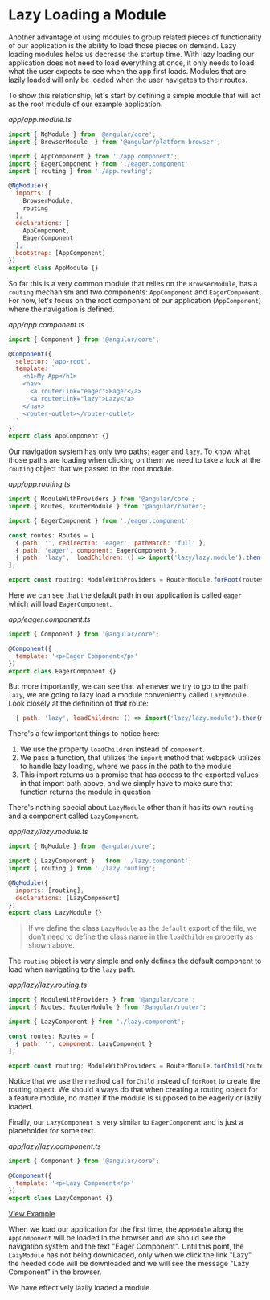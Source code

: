 # Lazy Loading a Module

Another advantage of using modules to group related pieces of functionality of our application is the ability to load those pieces on demand. Lazy loading modules helps us decrease the startup time. With lazy loading our application does not need to load everything at once, it only needs to load what the user expects to see when the app first loads. Modules that are lazily loaded will only be loaded when the user navigates to their routes.

To show this relationship, let's start by defining a simple module that will act as the root module of our example application.

_app/app.module.ts_

```javascript
import { NgModule } from '@angular/core';
import { BrowserModule  } from '@angular/platform-browser';

import { AppComponent } from './app.component';
import { EagerComponent } from './eager.component';
import { routing } from './app.routing';

@NgModule({
  imports: [
    BrowserModule,
    routing
  ],
  declarations: [
    AppComponent,
    EagerComponent
  ],
  bootstrap: [AppComponent]
})
export class AppModule {}
```

So far this is a very common module that relies on the `BrowserModule`, has a `routing` mechanism and two components: `AppComponent` and `EagerComponent`. For now, let's focus on the root component of our application \(`AppComponent`\) where the navigation is defined.

_app/app.component.ts_

```javascript
import { Component } from '@angular/core';

@Component({
  selector: 'app-root',
  template: `
    <h1>My App</h1>
    <nav>
      <a routerLink="eager">Eager</a>
      <a routerLink="lazy">Lazy</a>
    </nav>
    <router-outlet></router-outlet>
  `
})
export class AppComponent {}
```

Our navigation system has only two paths: `eager` and `lazy`. To know what those paths are loading when clicking on them we need to take a look at the `routing` object that we passed to the root module.

_app/app.routing.ts_

```javascript
import { ModuleWithProviders } from '@angular/core';
import { Routes, RouterModule } from '@angular/router';

import { EagerComponent } from './eager.component';

const routes: Routes = [
  { path: '', redirectTo: 'eager', pathMatch: 'full' },
  { path: 'eager', component: EagerComponent },
  { path: 'lazy',  loadChildren: () => import('lazy/lazy.module').then(m => m.LazyModule) }
];

export const routing: ModuleWithProviders = RouterModule.forRoot(routes);
```

Here we can see that the default path in our application is called `eager` which will load `EagerComponent`.

_app/eager.component.ts_

```javascript
import { Component } from '@angular/core';

@Component({
  template: '<p>Eager Component</p>'
})
export class EagerComponent {}
```

But more importantly, we can see that whenever we try to go to the path `lazy`, we are going to lazy load a module conveniently called `LazyModule`. Look closely at the definition of that route:

```javascript
  { path: 'lazy', loadChildren: () => import('lazy/lazy.module').then(m => m.LazyModule) }
```

There's a few important things to notice here:

1. We use the property `loadChildren` instead of `component`.
2. We pass a function, that utilizes the `import` method that webpack utilizes to handle lazy loading, where we pass in the path to the module
3. This import returns us a promise that has access to the exported values in that import path above, and we simply have to make sure that function returns the module in question

There's nothing special about `LazyModule` other than it has its own `routing` and a component called `LazyComponent`.

_app/lazy/lazy.module.ts_

```javascript
import { NgModule } from '@angular/core';

import { LazyComponent }   from './lazy.component';
import { routing } from './lazy.routing';

@NgModule({
  imports: [routing],
  declarations: [LazyComponent]
})
export class LazyModule {}
```

> If we define the class `LazyModule` as the `default` export of the file, we don't need to define the class name in the `loadChildren` property as shown above.

The `routing` object is very simple and only defines the default component to load when navigating to the `lazy` path.

_app/lazy/lazy.routing.ts_

```javascript
import { ModuleWithProviders } from '@angular/core';
import { Routes, RouterModule } from '@angular/router';

import { LazyComponent } from './lazy.component';

const routes: Routes = [
  { path: '', component: LazyComponent }
];

export const routing: ModuleWithProviders = RouterModule.forChild(routes);
```

Notice that we use the method call `forChild` instead of `forRoot` to create the routing object. We should always do that when creating a routing object for a feature module, no matter if the module is supposed to be eagerly or lazily loaded.

Finally, our `LazyComponent` is very similar to `EagerComponent` and is just a placeholder for some text.

_app/lazy/lazy.component.ts_

```javascript
import { Component } from '@angular/core';

@Component({
  template: '<p>Lazy Component</p>'
})
export class LazyComponent {}
```

[View Example](https://plnkr.co/edit/vpCqRHDAj7V6mlN1AknN?p=preview)

When we load our application for the first time, the `AppModule` along the `AppComponent` will be loaded in the browser and we should see the navigation system and the text "Eager Component". Until this point, the `LazyModule` has not being downloaded, only when we click the link "Lazy" the needed code will be downloaded and we will see the message "Lazy Component" in the browser.

We have effectively lazily loaded a module.

